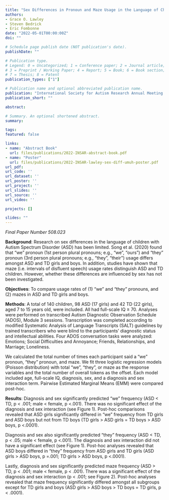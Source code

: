 ```yaml
---
title: "Sex Differences in Pronoun and Maze Usage in the Language of Children wth Autism Spectrum Disorder"
authors:
- Grace O. Lawley
- Steven Bedrick
- Eric Fombonne
date: "2022-05-01T00:00:00Z"
doi: ""

# Schedule page publish date (NOT publication's date).
publishDate: ""

# Publication type.
# Legend: 0 = Uncategorized; 1 = Conference paper; 2 = Journal article;
# 3 = Preprint / Working Paper; 4 = Report; 5 = Book; 6 = Book section;
# 7 = Thesis; 8 = Patent
publication_types: ["1"]

# Publication name and optional abbreviated publication name.
publication: "International Society for Autism Research Annual Meeting (INSAR)"
publication_short: ""

abstract: 

# Summary. An optional shortened abstract.
summary: 

tags:
featured: false

links:
- name: "Abstract Book"
  url: files/publications/2022-INSAR-abstract-book.pdf
- name: "Poster"
  url: files/publications/2022-INSAR-lawley-sex-diff-umuh-poster.pdf
url_pdf: 
url_code: ''
url_dataset: ''
url_poster: ''
url_project: ''
url_slides: ''
url_source: ''
url_video: ''

projects: []

slides: ""
---
```


<!--
Lawley, G. O., Bedrick, S., & Fombonne, E. Sex Differences in Pronoun and Maze Usage in the Language of Children with Autism Spectrum Disorder. International Society for Autism Research Annual Meeting. May 2022. Austin, TX. 
-->

*Final Paper Number 508.023*

**Background**: Research on sex differences in the language of children with Autism Spectrum Disorder (ASD) has been limited. Song et al. (2020) found that “we” pronoun (1st person plural pronouns; e.g., “we”, “ours”) and “they” pronoun (3rd person plural pronouns; e.g., “they”, “their”) usage differs amongst ASD and TD girls and boys. In addition, studies have shown that maze (i.e. intervals of disfluent speech) usage rates distinguish ASD and TD children. However, whether these differences are influenced by sex has not been investigated.

**Objectives**: To compare usage rates of (1) “we” and “they” pronouns, and (2) mazes in ASD and TD girls and boys.

**Methods**: A total of 140 children, 98 ASD (17 girls) and 42 TD (22 girls), aged 7 to 15 years old, were included. All had full-scale IQ ≥ 70. Analyses were performed on transcribed Autism Diagnostic Observation Schedule (ADOS), Module 3 sessions. Transcription was completed according to modified Systematic Analysis of Language Transcripts (SALT) guidelines by trained transcribers who were blind to the participants’ diagnostic status and intellectual abilities. Four ADOS conversation tasks were analyzed: Emotions; Social Difficulties and Annoyance; Friends, Relationships, and Marriage; Loneliness.

We calculated the total number of times each participant said a “we” pronoun, “they” pronoun, and maze. We fit three logistic regression models (Poisson distribution) with total “we”, “they”, or maze as the response variables and the total number of overall tokens as the offset. Each model included age, full-scale IQ, diagnosis, sex, and a diagnosis and sex interaction term. Pairwise Estimated Marginal Means (EMM) were compared post-hoc.

**Results**: Diagnosis and sex significantly predicted “we” frequency (ASD < TD, p < .001; male < female, p <.001). There was no significant effect of the diagnosis and sex interaction (see Figure 1). Post-hoc comparisons revealed that ASD girls significantly differed in “we” frequency from TD girls and ASD boys but not from TD boys (TD girls > ASD girls = TD boys > ASD boys, p <.0001). 

Diagnosis and sex also significantly predicted “they” frequency (ASD < TD, p < .05; male < female, p <.001). The diagnosis and sex interaction did not have a significant effect (see Figure 1). Post-hoc analyses revealed that ASD boys differed in “they” frequency from ASD girls and TD girls (ASD girls > ASD boys, p =.001; TD girls > ASD boys, p <.0001). 

Lastly, diagnosis and sex significantly predicted maze frequency (ASD > TD, p < .001; male < female, p < .001). There was a significant effect of the diagnosis and sex interaction (p < .001; see Figure 2). Post-hoc analyses revealed that maze frequency significantly differed amongst all subgroups except for TD girls and boys (ASD girls > ASD boys > TD boys = TD girls, p < .0001).



